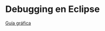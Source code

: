 # Debugging en Eclipse

<YouTube v="XsefDXRfA9k"/>

[Guía gráfica](https://faq.utnso.com.ar/eclipse-guia-grafica)
